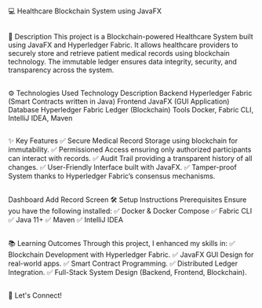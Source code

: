 💻 Healthcare Blockchain System using JavaFX

##        

📝 Description
This project is a Blockchain-powered Healthcare System built using JavaFX and Hyperledger Fabric. It allows healthcare providers to securely store and retrieve patient medical records using blockchain technology. The immutable ledger ensures data integrity, security, and transparency across the system.
##
⚙️ Technologies Used
Technology	Description
Backend	Hyperledger Fabric (Smart Contracts written in Java)
Frontend	JavaFX (GUI Application)
Database	Hyperledger Fabric Ledger (Blockchain)
Tools	Docker, Fabric CLI, IntelliJ IDEA, Maven
##
✨ Key Features
✅ Secure Medical Record Storage using blockchain for immutability.
✅ Permissioned Access ensuring only authorized participants can interact with records.
✅ Audit Trail providing a transparent history of all changes.
✅ User-Friendly Interface built with JavaFX.
✅ Tamper-proof System thanks to Hyperledger Fabric’s consensus mechanisms.


##
Dashboard	Add Record Screen
🛠️ Setup Instructions
Prerequisites
Ensure you have the following installed:
✅ Docker & Docker Compose
✅ Fabric CLI
✅ Java 11+
✅ Maven
✅ IntelliJ IDEA
##
📚 Learning Outcomes
Through this project, I enhanced my skills in:
✅ Blockchain Development with Hyperledger Fabric.
✅ JavaFX GUI Design for real-world apps.
✅ Smart Contract Programming.
✅ Distributed Ledger Integration.
✅ Full-Stack System Design (Backend, Frontend, Blockchain).
##
🔗 Let's Connect!
